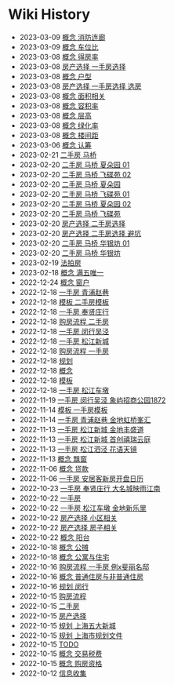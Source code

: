 # Wiki History

- 2023-03-09        [概念 消防连廊](/0070_概念_消防连廊)
- 2023-03-09        [概念 车位比](/0071_概念_车位比)
- 2023-03-08        [概念 得房率](/0066_概念_得房率)
- 2023-03-08        [房产选择 一手房选择](/0068_房产选择_一手房选择)
- 2023-03-08        [概念 户型](/0064_概念_户型)
- 2023-03-08        [房产选择 一手房选择 选房](/0069_房产选择_一手房选择_选房)
- 2023-03-08        [概念 面积相关](/0067_概念_面积相关)
- 2023-03-08        [概念 容积率](/0061_概念_容积率)
- 2023-03-08        [概念 层高](/0065_概念_层高)
- 2023-03-08        [概念 绿化率](/0062_概念_绿化率)
- 2023-03-08        [概念 楼间距](/0063_概念_楼间距)
- 2023-03-06        [概念 认筹](/0060_概念_认筹)
- 2023-02-21        [二手房 马桥](/0059_二手房_马桥)
- 2023-02-20        [二手房 马桥 夏朵园 01](/0056_二手房_马桥_夏朵园_01)
- 2023-02-20        [二手房 马桥 飞碟苑 02](/0058_二手房_马桥_飞碟苑_02)
- 2023-02-20        [二手房 马桥 夏朵园](/0053_二手房_马桥_夏朵园)
- 2023-02-20        [二手房 马桥 飞碟苑 01](/0051_二手房_马桥_飞碟苑_01)
- 2023-02-20        [二手房 马桥 夏朵园 02](/0057_二手房_马桥_夏朵园_02)
- 2023-02-20        [二手房 马桥 飞碟苑](/0052_二手房_马桥_飞碟苑)
- 2023-02-20        [房产选择 二手房选择](/0050_房产选择_二手房选择)
- 2023-02-20        [房产选择 二手房选择 避坑](/0049_房产选择_二手房选择_避坑)
- 2023-02-20        [二手房 马桥 华银坊 01](/0055_二手房_马桥_华银坊_01)
- 2023-02-20        [二手房 马桥 华银坊](/0054_二手房_马桥_华银坊)
- 2023-02-19        [法拍房](/0048_法拍房)
- 2023-02-18        [概念 满五唯一](/0047_概念_满五唯一)
- 2022-12-24        [概念 窗户](/0046_概念_窗户)
- 2022-12-18        [一手房 青浦赵巷](/0041_一手房_青浦赵巷)
- 2022-12-18        [模板 二手房模板](/0035_模板_二手房模板)
- 2022-12-18        [一手房 奉贤庄行](/0042_一手房_奉贤庄行)
- 2022-12-18        [购房流程 二手房](/0045_购房流程_二手房)
- 2022-12-18        [一手房 闵行吴泾](/0040_一手房_闵行吴泾)
- 2022-12-18        [一手房 松江新城](/0038_一手房_松江新城)
- 2022-12-18        [购房流程 一手房](/0044_购房流程_一手房)
- 2022-12-18        [规划](/0037_规划)
- 2022-12-18        [概念](/0033_概念)
- 2022-12-18        [模板](/0034_模板)
- 2022-12-18        [一手房 松江车墩](/0043_一手房_松江车墩)
- 2022-11-19        [一手房 闵行吴泾 象屿招商公园1872](/0032_一手房_闵行吴泾_象屿招商公园1872)
- 2022-11-14        [模板 一手房模板](/0029_模板_一手房模板)
- 2022-11-14        [一手房 青浦赵巷 金地虹桥峯汇](/0030_一手房_青浦赵巷_金地虹桥峯汇)
- 2022-11-13        [一手房 松江新城 金地丰盛道](/0027_一手房_松江新城_金地丰盛道)
- 2022-11-13        [一手房 松江新城 首创禧瑞云庭](/0028_一手房_松江新城_首创禧瑞云庭)
- 2022-11-13        [一手房 松江泗泾 花语天镜](/0025_一手房_松江泗泾_花语天镜)
- 2022-11-13        [概念 飘窗](/0026_概念_飘窗)
- 2022-11-06        [概念 贷款](/0023_概念_贷款)
- 2022-11-06        [一手房 安居客新房开盘日历](/0024_一手房_安居客新房开盘日历)
- 2022-10-23        [一手房 奉贤庄行 大名城映雨江南](/0022_一手房_奉贤庄行_大名城映雨江南)
- 2022-10-22        [一手房](/0020_一手房)
- 2022-10-22        [一手房 松江车墩 金地新乐里](/0021_一手房_松江车墩_金地新乐里)
- 2022-10-22        [房产选择 小区相关](/0017_房产选择_小区相关)
- 2022-10-22        [房产选择 房子相关](/0019_房产选择_房子相关)
- 2022-10-22        [概念 阳台](/0018_概念_阳台)
- 2022-10-18        [概念 公摊](/0015_概念_公摊)
- 2022-10-18        [概念 公寓与住宅](/0016_概念_公寓与住宅)
- 2022-10-16        [购房流程 一手房 例x斐丽名邸](/0013_购房流程_一手房_例x斐丽名邸)
- 2022-10-16        [概念 普通住房与非普通住房](/0014_概念_普通住房与非普通住房)
- 2022-10-16        [规划 闵行](/0012_规划_闵行)
- 2022-10-15        [购房流程](/0007_购房流程)
- 2022-10-15        [二手房](/0005_二手房)
- 2022-10-15        [房产选择](/0009_房产选择)
- 2022-10-15        [规划 上海五大新城](/0011_规划_上海五大新城)
- 2022-10-15        [规划 上海市规划文件](/0010_规划_上海市规划文件)
- 2022-10-15        [TODO](/0006_TODO)
- 2022-10-15        [概念 交易税费](/0008_概念_交易税费)
- 2022-10-15        [概念 购房资格](/0004_概念_购房资格)
- 2022-10-12        [信息收集](/0003_信息收集)
